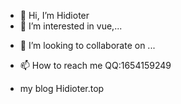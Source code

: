 - 👋 Hi, I’m Hidioter
- 👀 I’m interested in vue,...
<!-- - 🌱 I’m currently learning es6... -->
- 💞️ I’m looking to collaborate on ...
- 📫 How to reach me 
      QQ:1654159249
      
- my blog 
      Hidioter.top
